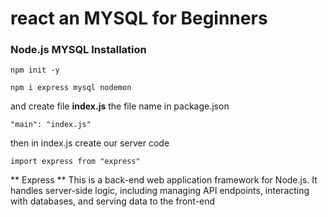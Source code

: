 # react an MYSQL for Beginners
### Node.js MYSQL Installation
```
npm init -y
```
```
npm i express mysql nodemon
```
and create file **index.js** the file name in package.json 
```
"main": "index.js"
```
then in index.js create our server code 
```
import express from "express"
```
** Express ** This is a back-end web application framework for Node.js. It handles server-side logic, including managing API endpoints, interacting with databases, and serving data to the front-end
